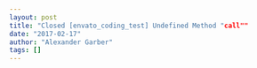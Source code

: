 ```yaml
---
layout: post
title: "Closed [envato_coding_test] Undefined Method "call""
date: "2017-02-17"
author: "Alexander Garber"
tags: []
---
```


<br>
